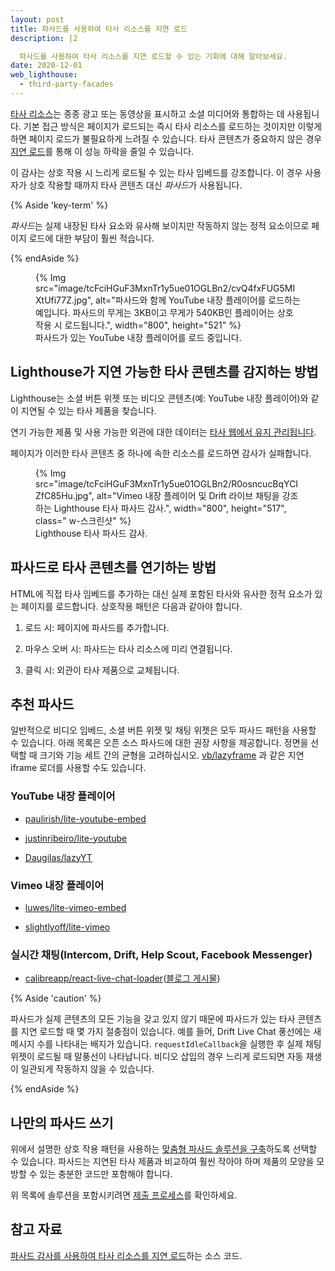 ```yaml
---
layout: post
title: 파사드를 사용하여 타사 리소스를 지연 로드
description: |2

  파사드를 사용하여 타사 리소스를 지연 로드할 수 있는 기회에 대해 알아보세요.
date: 2020-12-01
web_lighthouse:
  - third-party-facades
---
```


[타사 리소스](/third-party-javascript/)는 종종 광고 또는 동영상을 표시하고 소셜 미디어와 통합하는 데 사용됩니다. 기본 접근 방식은 페이지가 로드되는 즉시 타사 리소스를 로드하는 것이지만 이렇게 하면 페이지 로드가 불필요하게 느려질 수 있습니다. 타사 콘텐츠가 중요하지 않은 경우 [지연 로드](/fast/#lazy-load-images-and-video)를 통해 이 성능 하락을 줄일 수 있습니다.

이 감사는 상호 작용 시 느리게 로드될 수 있는 타사 임베드를 강조합니다. 이 경우 사용자가 상호 작용할 때까지 타사 콘텐츠 대신 *파사드*가 사용됩니다.

{% Aside 'key-term' %}

*파사드*는 실제 내장된 타사 요소와 유사해 보이지만 작동하지 않는 정적 요소이므로 페이지 로드에 대한 부담이 훨씬 적습니다.

{% endAside %}

<figure class="w-figure">{% Img src="image/tcFciHGuF3MxnTr1y5ue01OGLBn2/cvQ4fxFUG5MIXtUfi77Z.jpg", alt="파사드와 함께 YouTube 내장 플레이어를 로드하는 예입니다. 파사드의 무게는 3KB이고 무게가 540KB인 플레이어는 상호작용 시 로드됩니다.", width="800", height="521" %}<figcaption class="w-figcaption"> 파사드가 있는 YouTube 내장 플레이어를 로드 중입니다.</figcaption></figure>

## Lighthouse가 지연 가능한 타사 콘텐츠를 감지하는 방법

Lighthouse는 소셜 버튼 위젯 또는 비디오 콘텐츠(예: YouTube 내장 플레이어)와 같이 지연될 수 있는 타사 제품을 찾습니다.

연기 가능한 제품 및 사용 가능한 외관에 대한 데이터는 [타사 웹에서 유지 관리됩니다](https://github.com/patrickhulce/third-party-web/).

페이지가 이러한 타사 콘텐츠 중 하나에 속한 리소스를 로드하면 감사가 실패합니다.

<figure class="w-figure">{% Img src="image/tcFciHGuF3MxnTr1y5ue01OGLBn2/R0osncucBqYCIZfC85Hu.jpg", alt="Vimeo 내장 플레이어 및 Drift 라이브 채팅을 강조하는 Lighthouse 타사 파사드 감사.", width="800", height="517", class=" w-스크린샷" %}<figcaption class="w-figcaption"> Lighthouse 타사 파사드 감사.</figcaption></figure>

## 파사드로 타사 콘텐츠를 연기하는 방법

HTML에 직접 타사 임베드를 추가하는 대신 실제 포함된 타사와 유사한 정적 요소가 있는 페이지를 로드합니다. 상호작용 패턴은 다음과 같아야 합니다.

1. 로드 시: 페이지에 파사드를 추가합니다.

2. 마우스 오버 시: 파사드는 타사 리소스에 미리 연결됩니다.

3. 클릭 시: 외관이 타사 제품으로 교체됩니다.

## 추천 파사드

일반적으로 비디오 임베드, 소셜 버튼 위젯 및 채팅 위젯은 모두 파사드 패턴을 사용할 수 있습니다. 아래 목록은 오픈 소스 파사드에 대한 권장 사항을 제공합니다. 정면을 선택할 때 크기와 기능 세트 간의 균형을 고려하십시오. [vb/lazyframe](https://github.com/vb/lazyframe) 과 같은 지연 iframe 로더를 사용할 수도 있습니다.

### YouTube 내장 플레이어

- [paulirish/lite-youtube-embed](https://github.com/paulirish/lite-youtube-embed)

- [justinribeiro/lite-youtube](https://github.com/justinribeiro/lite-youtube)

- [Daugilas/lazyYT](https://github.com/Daugilas/lazyYT)

### Vimeo 내장 플레이어

- [luwes/lite-vimeo-embed](https://github.com/luwes/lite-vimeo-embed)

- [slightlyoff/lite-vimeo](https://github.com/slightlyoff/lite-vimeo)

### 실시간 채팅(Intercom, Drift, Help Scout, Facebook Messenger)

- [calibreapp/react-live-chat-loader](https://github.com/calibreapp/react-live-chat-loader)([블로그 게시물](https://calibreapp.com/blog/fast-live-chat))

{% Aside 'caution' %}

파사드가 실제 콘텐츠의 모든 기능을 갖고 있지 않기 때문에 파사드가 있는 타사 콘텐츠를 지연 로드할 때 몇 가지 절충점이 있습니다. 예를 들어, Drift Live Chat 풍선에는 새 메시지 수를 나타내는 배지가 있습니다. `requestIdleCallback`을 실행한 후 실제 채팅 위젯이 로드될 때 말풍선이 나타납니다. 비디오 삽입의 경우 느리게 로드되면 자동 재생이 일관되게 작동하지 않을 수 있습니다.

{% endAside %}

## 나만의 파사드 쓰기

위에서 설명한 상호 작용 패턴을 사용하는 [맞춤형 파사드 솔루션을 구축](https://wildbit.com/blog/2020/09/30/getting-postmark-lighthouse-performance-score-to-100#:~:text=What%20if%20we%20could%20replace%20the%20real%20widget)하도록 선택할 수 있습니다. 파사드는 지연된 타사 제품과 비교하여 훨씬 작아야 하며 제품의 모양을 모방할 수 있는 충분한 코드만 포함해야 합니다.

위 목록에 솔루션을 포함시키려면 [제출 프로세스](https://github.com/patrickhulce/third-party-web/blob/master/facades.md)를 확인하세요.

## 참고 자료

[파사드 감사를 사용하여 타사 리소스를 지연 로드](https://github.com/GoogleChrome/lighthouse/blob/master/lighthouse-core/audits/third-party-facades.js)하는 소스 코드.
